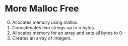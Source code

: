 <h1>More Malloc Free</h1>

0. Allocates memory using malloc.<br>
1. Concatenates two strings up to n bytes.<br>
2. Allocates memory for an array and sets all bytes to 0. <br>
3. Creates an array of integers. <br>
